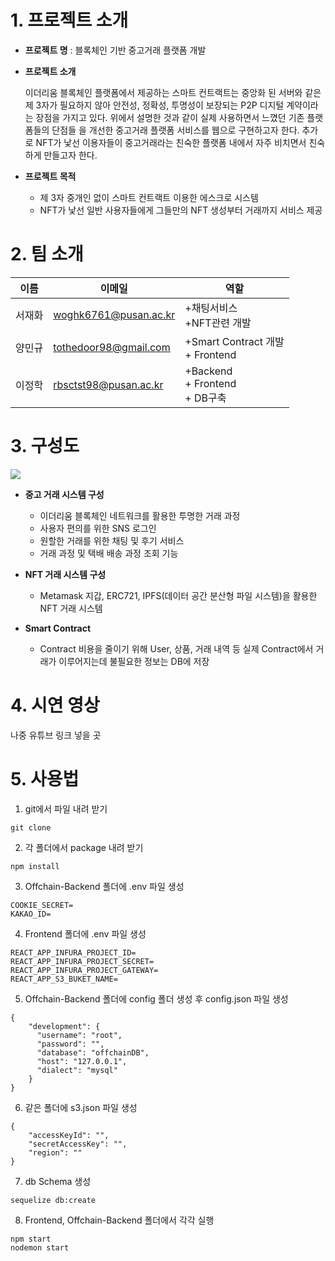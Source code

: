 # 1. 프로젝트 소개
+ **프로젝트 명** : 블록체인 기반 중고거래 플랫폼 개발

+ **프로젝트 소개**

  이더리움 블록체인 플랫폼에서 제공하는 스마트 컨트랙트는 중앙화 된 서버와 같은 제
3자가 필요하지 않아 안전성, 정확성, 투명성이 보장되는 P2P 디지털 계약이라는 장점을
가지고 있다. 위에서 설명한 것과 같이 실제 사용하면서 느꼈던 기존 플랫폼들의 단점들
을 개선한 중고거래 플랫폼 서비스를 웹으로 구현하고자 한다.
추가로 NFT가 낯선 이용자들이 중고거래라는 친숙한 플랫폼 내에서 자주 비치면서 친숙하게
만들고자 한다.

+ **프로젝트 목적**
  + 제 3자 중개인 없이 스마트 컨트랙트 이용한 에스크로 시스템
  + NFT가 낯선 일반 사용자들에게 그들만의 NFT 생성부터 거래까지 서비스 제공

# 2. 팀 소개
| 이름 | 이메일 |역할 |
| ------ | -- | ----------- |
| 서재화 | woghk6761@pusan.ac.kr | +채팅서비스</br> +NFT관련 개발|
| 양민규 | tothedoor98@gmail.com | +Smart Contract 개발</br> + Frontend|
| 이정학 | rbsctst98@pusan.ac.kr | +Backend</br> + Frontend</br> + DB구축 |

# 3. 구성도
<img src="https://user-images.githubusercontent.com/88009952/195762783-86411cd0-d261-4fd6-8457-f114ab6b1855.png">

+ **중고 거래 시스템 구성**
  + 이더리움 블록체인 네트워크를 활용한 투명한 거래 과정
  + 사용자 편의를 위한 SNS 로그인
  + 원할한 거래를 위한 채팅 및 후기 서비스
  + 거래 과정 및 택배 배송 과정 조회 기능
  
+ **NFT 거래 시스템 구성**
  + Metamask 지갑, ERC721, IPFS(데이터 공간 분산형 파일 시스템)을 활용한 NFT 거래 시스템

+ **Smart Contract**
  + Contract 비용을 줄이기 위해 User, 상품, 거래 내역 등 실제 Contract에서 거래가 이루어지는데 불필요한 정보는 DB에 저장
  
# 4. 시연 영상
나중 유튜브 링크 넣을 곳

# 5. 사용법


1. git에서 파일 내려 받기
```
git clone
```

2. 각 폴더에서 package 내려 받기
```
npm install
```

3. Offchain-Backend 폴더에 .env 파일 생성
```
COOKIE_SECRET=
KAKAO_ID=
```

4. Frontend 폴더에 .env 파일 생성
```
REACT_APP_INFURA_PROJECT_ID=
REACT_APP_INFURA_PROJECT_SECRET=
REACT_APP_INFURA_PROJECT_GATEWAY=
REACT_APP_S3_BUKET_NAME= 
```

5. Offchain-Backend 폴더에 config 폴더 생성 후 config.json 파일 생성
```
{
    "development": {
      "username": "root",
      "password": "",
      "database": "offchainDB",
      "host": "127.0.0.1",
      "dialect": "mysql"
    }
}
```

6. 같은 폴더에 s3.json 파일 생성
```
{
    "accessKeyId": "",
    "secretAccessKey": "",
    "region": ""
}
```

7. db Schema 생성
```
sequelize db:create
```

8. Frontend, Offchain-Backend 폴더에서 각각 실행
```
npm start
nodemon start
```

